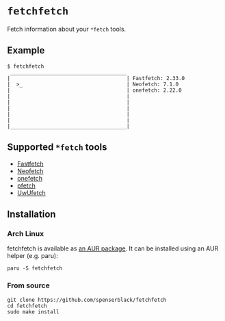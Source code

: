 # `fetchfetch`

Fetch information about your `*fetch` tools.

## Example

```console
$ fetchfetch
 ______________________________________
|                                      | Fastfetch: 2.33.0
|  >_                                  | Neofetch: 7.1.0
|                                      | onefetch: 2.22.0
|                                      |
|                                      |
|                                      |
|                                      |
|                                      |
|______________________________________|
```

## Supported `*fetch` tools

* [Fastfetch][fastfetch]
* [Neofetch][neofetch]
* [onefetch][onefetch]
* [pfetch][pfetch]
* [UwUfetch][uwufetch]

[fastfetch]: https://github.com/fastfetch-cli/fastfetch
[neofetch]: https://github.com/dylanaraps/neofetch
[onefetch]: https://github.com/o2sh/onefetch
[pfetch]: https://github.com/dylanaraps/pfetch
[uwufetch]: https://github.com/ad-oliviero/uwufetch

## Installation

### Arch Linux

fetchfetch is available as [an AUR package][fastfetch-aur].
It can be installed using an AUR helper (e.g. paru):

```shell
paru -S fetchfetch
```

### From source

```shell
git clone https://github.com/spenserblack/fetchfetch
cd fetchfetch
sudo make install
```

[fastfetch-aur]: https://aur.archlinux.org/packages/fetchfetch
